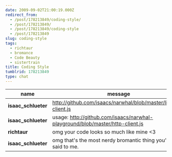 ```yaml
---
date: 2009-09-02T21:00:19.000Z
redirect_from:
  - /post/178213849/coding-style/
  - /post/178213849/
  - /post/178213849/coding-style
  - /post/178213849
slug: coding-style
tags:
  - richtaur
  - bromance
  - Code Beauty
  - sistertrain
title: Coding Style
tumblrid: 178213849
type: chat
---
```

|name|message|
|-----|-----|
| **isaac_schlueter** | http://github.com/isaacs/narwhal/blob/master/lib/http-client.js |
| **isaac_schlueter** | usage: http://github.com/isaacs/narwhal-playground/blob/master/http-client.js |
| **richtaur** | omg your code looks so much like mine <3 |
| **isaac_schlueter** | omg that's the most nerdy bromantic thing you've ever said to me. |
